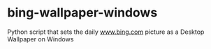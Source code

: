 # bing-wallpaper-windows
Python script that sets the daily www.bing.com picture as a Desktop Wallpaper on Windows
